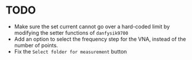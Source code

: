 # TODO
* Make sure the set current cannot go over a hard-coded limit by modifying the setter functions of `danfysik9700`
* Add an option to select the frequency step for the VNA, instead of the number of points.
* Fix the `Select folder for measurement` button